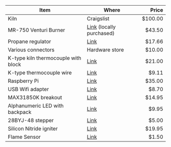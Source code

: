 | Item      | Where     | Price |
|-----------|-----------|------:|
| Kiln      | Craigslist| $100.00  |
|MR-750 Venturi Burner | [Link](http://www.axner.com/mr-750venturiburner.aspx) (locally purchased)| $43.50|
|Propane regulator|[Link](http://www.ebay.com/itm/331092530323?_trksid=p2060778.m2749.l2649&ssPageName=STRK%3AMEBIDX%3AIT)| $17.66|
|Various connectors| Hardware store | $10.00 |
|K-type kiln thermocouple with block|[Link](http://www.ebay.com/itm/291255615336?_trksid=p2060778.m2749.l2649&ssPageName=STRK%3AMEBIDX%3AIT)| $21.00|
|K-type thermocouple wire|[Link](http://www.amazon.com/gp/product/B00AKWP0BW/ref=oh_aui_detailpage_o03_s00?ie=UTF8&psc=1)| $9.11 |
|Raspberry Pi|[Link](http://www.newegg.com/Product/Product.aspx?Item=N82E16813142003&nm_mc=KNC-GoogleAdwords-PC&cm_mmc=KNC-GoogleAdwords-PC-_-pla-_-Embedded+Solutions-_-N82E16813142003&gclid=Cj0KEQjwtvihBRCd8fyrtfHRlJEBEiQAQcubtCFX3LJgefIMY9KhR8iZ2TvLeNQobi05eP_FuGFbpY8aApkE8P8HAQ)|$35.00|
|USB Wifi adapter|[Link](http://www.amazon.com/Edimax-EW-7811Un-Adapter-Raspberry-Supports/dp/B003MTTJOY)|$8.70|
|MAX31850K breakout|[Link](https://www.adafruit.com/products/1727)|$14.95|
|Alphanumeric LED with backpack|[Link](https://www.adafruit.com/products/1911)|$9.95|
|28BYJ-48 stepper|[Link](http://www.ebay.com/itm/2pcs-DC-5V-Stepper-Motor-ULN2003-Driver-Test-Module-Board-28BYJ-48-for-Arduino-/221347325924?pt=LH_DefaultDomain_0&hash=item33895427e4)|$5.00|
|Silicon Nitride igniter|[Link](https://www.sparkfun.com/products/11694)|$19.95|
|Flame Sensor|[Link](http://www.ebay.com/itm/Wavelength-760nm-1100nm-LM393-IR-Flame-Fire-Sensor-Module-Board-For-Arduino-/190938428869?pt=LH_DefaultDomain_0&hash=item2c74d135c5)|$1.50|


